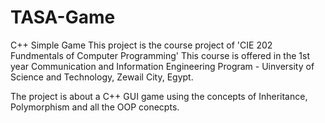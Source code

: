 # TASA-Game
C++ Simple Game 
This project is the course project of 'CIE 202 Fundmentals of Computer Programming'
This course is offered in the 1st year Communication and Information Engineering Program - Uinversity of Science and Technology, Zewail City, Egypt.

The project is about a C++ GUI game using the concepts of Inheritance, Polymorphism and all the OOP conecpts.
